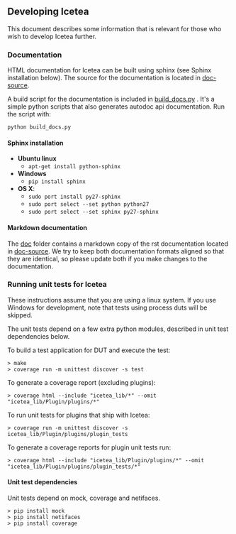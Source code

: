 ## Developing Icetea

This document describes some information that is relevant for those who wish to develop Icetea further.

### Documentation

HTML documentation for Icetea can be built using sphinx
(see Sphinx installation below).
The source for the documentation is located in
[doc-source](doc-source).

A build script for the documentation is included in [build_docs.py](build_docs.py) .
It's a simple python scripts that also
generates autodoc api documentation.
Run the script with:

`python build_docs.py`

#### Sphinx installation

* **Ubuntu linux**
    * `apt-get install python-sphinx`
* **Windows**
    * `pip install sphinx`
* **OS X**:
    * `sudo port install py27-sphinx`
    * `sudo port select --set python python27`
    * `sudo port select --set sphinx py27-sphinx`

#### Markdown documentation

The [doc](doc) folder contains a markdown copy of the rst documentation located in [doc-source](doc-source).
We try to keep both documentation formats
aligned so that they are identical, so please update
both if you make changes to the documentation.

### Running unit tests for Icetea

These instructions assume that you are using a linux system.
If you use Windows for development, note that tests using process duts
will be skipped.

The unit tests depend on a few extra python modules, described
in unit test dependencies below.

To build a test application for DUT and execute the test:

```
> make
> coverage run -m unittest discover -s test
```

To generate a coverage report (excluding plugins):

```
> coverage html --include "icetea_lib/*" --omit "icetea_lib/Plugin/plugins/*"
```

To run unit tests for plugins that ship with Icetea:

```
> coverage run -m unittest discover -s icetea_lib/Plugin/plugins/plugin_tests
```

To generate a coverage reports for plugin unit tests run:

```
> coverage html --include "icetea_lib/Plugin/plugins/*" --omit "icetea_lib/Plugin/plugins/plugin_tests/*"
```

#### Unit test dependencies

Unit tests depend on mock, coverage and netifaces.

```
> pip install mock
> pip install netifaces
> pip install coverage
```
